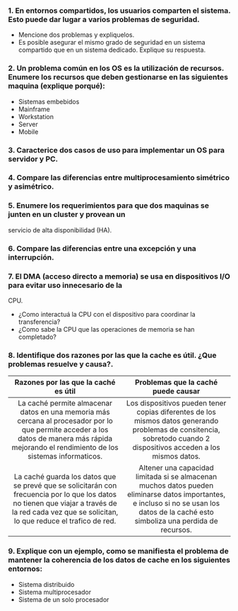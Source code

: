 ### 1. En entornos compartidos, los usuarios comparten el sistema. Esto puede dar lugar a varios problemas de seguridad.
*  Mencione dos problemas y expliquelos.
*  Es posible asegurar el mismo grado de seguridad en un sistema compartido que en un
   sistema dedicado. Explique su respuesta.
### 2. Un problema común en los OS es la utilización de recursos. Enumere los recursos que deben gestionarse en las siguientes maquina (explique porqué):
* Sistemas embebidos
* Mainframe
* Workstation
* Server
* Mobile
### 3. Caracterice dos casos de uso para implementar un OS para servidor y PC.
### 4. Compare las diferencias entre multiprocesamiento simétrico y asimétrico.
### 5. Enumere los requerimientos para que dos maquinas se junten en un cluster y provean un
servicio de alta disponibilidad (HA).
### 6. Compare las diferencias entre una excepción y una interrupción.
### 7. El DMA (acceso directo a memoria) se usa en dispositivos I/O para evitar uso innecesario de la
CPU.
* ¿Como interactuá la CPU con el dispositivo para coordinar la transferencia?
* ¿Como sabe la CPU que las operaciones de memoria se han completado?
### 8. Identifique dos razones por las que la cache es útil. ¿Que problemas resuelve y causa?.
|                                                                            **Razones por las que la caché es útil**                                                                               |                                                                          **Problemas que la caché puede causar**                                                                           |
|:-------------------------------------------------------------------------------------------------------------------------------------------------------------------------------------------------:|:---------------------------------------------------------------------------------------------------------------------------------------------------------------------------------------:|
| La caché permite almacenar datos en una memoria más cercana al procesador por lo que permite acceder a los datos de manera más rápida  mejorando el rendimiento de los sistemas informaticos.     | Los dispositivos pueden tener copias diferentes de los mismos datos generando problemas de consitencia, sobretodo cuando 2 dispositivos  acceden a los mismos datos.                    |
| La caché guarda los datos que se prevé que se solicitarán con frecuencia por lo que los datos no tienen que viajar a través de la red cada vez que se solicitan, lo que reduce el trafico de red. | Altener una capacidad limitada si se almacenan muchos datos pueden eliminarse datos importantes, e incluso si no se usan los datos de la caché esto simboliza una perdida de recursos. |
### 9. Explique con un ejemplo, como se manifiesta el problema de mantener la coherencia de los datos de cache en los siguientes entornos:
* Sistema distribuido
* Sistema multiprocesador
* Sistema de un solo procesador
